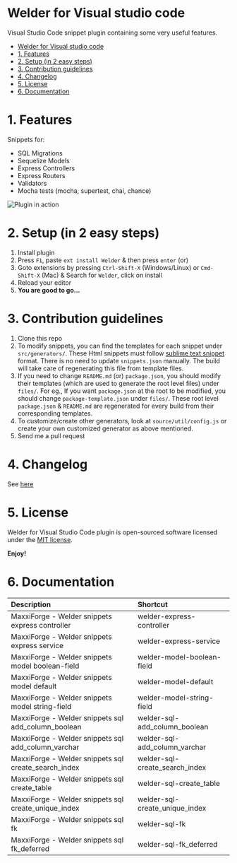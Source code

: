 Welder for Visual studio code
===========================

Visual Studio Code snippet plugin containing some very useful features.

<!-- TOC -->

- [Welder for Visual studio code](#welder-for-visual-studio-code)
- [1. Features](#1-features)
- [2. Setup (in 2 easy steps)](#2-setup-in-2-easy-steps)
- [3. Contribution guidelines](#3-contribution-guidelines)
- [4. Changelog](#4-changelog)
- [5. License](#5-license)
- [6. Documentation](#6-documentation)

<!-- /TOC -->


# 1. Features

Snippets for:
- SQL Migrations
- Sequelize Models
- Express Controllers
- Express Routers
- Validators
- Mocha tests (mocha, supertest, chai, chance)

![Plugin in action](images/welder.gif)


# 2. Setup (in 2 easy steps)

1. Install plugin
  1. Press `F1`, paste `ext install Welder` & then press `enter` (or)
  2. Goto extensions by pressing `Ctrl-Shift-X` (Windows/Linux) or `Cmd-Shift-X` (Mac) & Search for `Welder`, click on install
2. Reload your editor
3. **You are good to go...**

# 3. Contribution guidelines

1. Clone this repo
2. To modify snippets, you can find the templates for each snippet under `src/generators/`. These Html snippets must follow [sublime text snippet](http://docs.sublimetext.info/en/latest/extensibility/snippets.html) format. There is no need to update `snippets.json` manually. The build will take care of regenerating this file from template files.
3. If you need to change `README.md` (or) `package.json`, you should modify their templates (which are used to generate the root level files) under `files/`. For eg., If you want `package.json` at the root to be modified, you should change `package-template.json` under `files/`. These root level `package.json` & `README.md` are regenerated for every build from their corresponding templates.
4. To customize/create other generators, look at `source/util/config.js` or create your own customized generator as above mentioned. 
5. Send me a pull request

# 4. Changelog
See [here](CHANGELOG.md)

# 5. License

Welder for Visual Studio Code plugin is open-sourced software licensed under the [MIT license](http://opensource.org/licenses/MIT).

**Enjoy!**

# 6. Documentation
Description|Shortcut
:---|:---
MaxxiForge - Welder snippets express controller | welder-express-controller
MaxxiForge - Welder snippets express service | welder-express-service
MaxxiForge - Welder snippets model boolean-field | welder-model-boolean-field
MaxxiForge - Welder snippets model default | welder-model-default
MaxxiForge - Welder snippets model string-field | welder-model-string-field
MaxxiForge - Welder snippets sql add_column_boolean | welder-sql-add_column_boolean
MaxxiForge - Welder snippets sql add_column_varchar | welder-sql-add_column_varchar
MaxxiForge - Welder snippets sql create_search_index | welder-sql-create_search_index
MaxxiForge - Welder snippets sql create_table | welder-sql-create_table
MaxxiForge - Welder snippets sql create_unique_index | welder-sql-create_unique_index
MaxxiForge - Welder snippets sql fk | welder-sql-fk
MaxxiForge - Welder snippets sql fk_deferred | welder-sql-fk_deferred
